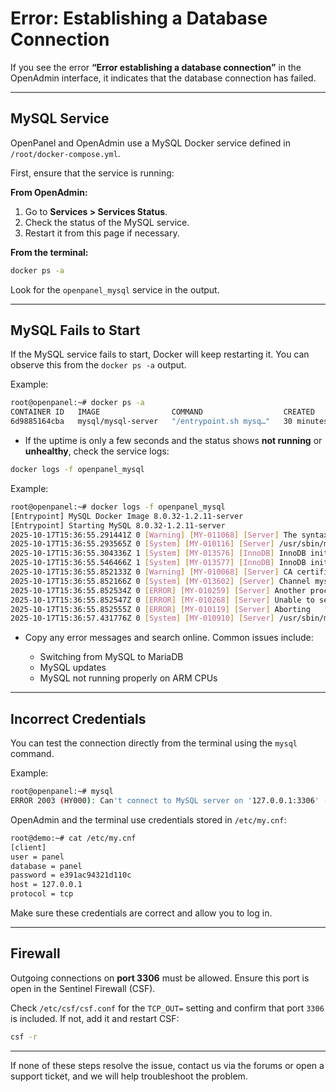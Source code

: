 # Error: Establishing a Database Connection

If you see the error **“Error establishing a database connection”** in the OpenAdmin interface, it indicates that the database connection has failed.

---

## MySQL Service

OpenPanel and OpenAdmin use a MySQL Docker service defined in `/root/docker-compose.yml`.

First, ensure that the service is running:

**From OpenAdmin:**

1. Go to **Services > Services Status**.
2. Check the status of the MySQL service.
3. Restart it from this page if necessary.

**From the terminal:**

```bash
docker ps -a
```

Look for the `openpanel_mysql` service in the output.

---

## MySQL Fails to Start

If the MySQL service fails to start, Docker will keep restarting it. You can observe this from the `docker ps -a` output.

Example:
```bash
root@openpanel:~# docker ps -a
CONTAINER ID   IMAGE                COMMAND                  CREATED          STATUS                          PORTS     NAMES
6d9885164cba   mysql/mysql-server   "/entrypoint.sh mysq…"   30 minutes ago   Restarting (1) 22 seconds ago             openpanel_mysql
```


* If the uptime is only a few seconds and the status shows **not running** or **unhealthy**, check the service logs:

```bash
docker logs -f openpanel_mysql
```

Example:
```bash
root@openpanel:~# docker logs -f openpanel_mysql
[Entrypoint] MySQL Docker Image 8.0.32-1.2.11-server
[Entrypoint] Starting MySQL 8.0.32-1.2.11-server
2025-10-17T15:36:55.291441Z 0 [Warning] [MY-011068] [Server] The syntax '--skip-host-cache' is deprecated and will be removed in a future release. Please use SET GLOBAL host_cache_size=0 instead.
2025-10-17T15:36:55.293565Z 0 [System] [MY-010116] [Server] /usr/sbin/mysqld (mysqld 8.0.32) starting as process 1
2025-10-17T15:36:55.304336Z 1 [System] [MY-013576] [InnoDB] InnoDB initialization has started.
2025-10-17T15:36:55.546466Z 1 [System] [MY-013577] [InnoDB] InnoDB initialization has ended.
2025-10-17T15:36:55.852133Z 0 [Warning] [MY-010068] [Server] CA certificate ca.pem is self signed.
2025-10-17T15:36:55.852166Z 0 [System] [MY-013602] [Server] Channel mysql_main configured to support TLS. Encrypted connections are now supported for this channel.
2025-10-17T15:36:55.852534Z 0 [ERROR] [MY-010259] [Server] Another process with pid 60 is using unix socket file.
2025-10-17T15:36:55.852547Z 0 [ERROR] [MY-010268] [Server] Unable to setup unix socket lock file.
2025-10-17T15:36:55.852555Z 0 [ERROR] [MY-010119] [Server] Aborting
2025-10-17T15:36:57.431776Z 0 [System] [MY-010910] [Server] /usr/sbin/mysqld: Shutdown complete (mysqld 8.0.32)  MySQL Community Server - GPL.
```

* Copy any error messages and search online. Common issues include:

  * Switching from MySQL to MariaDB
  * MySQL updates
  * MySQL not running properly on ARM CPUs

---

## Incorrect Credentials

You can test the connection directly from the terminal using the `mysql` command.

Example:
```bash
root@openpanel:~# mysql
ERROR 2003 (HY000): Can't connect to MySQL server on '127.0.0.1:3306' (111)
```

OpenAdmin and the terminal use credentials stored in `/etc/my.cnf`:

```bash
root@demo:~# cat /etc/my.cnf 
[client]
user = panel
database = panel
password = e391ac94321d110c
host = 127.0.0.1
protocol = tcp
```

Make sure these credentials are correct and allow you to log in.

---

## Firewall

Outgoing connections on **port 3306** must be allowed. Ensure this port is open in the Sentinel Firewall (CSF).

Check `/etc/csf/csf.conf` for the `TCP_OUT=` setting and confirm that port `3306` is included. If not, add it and restart CSF:

```bash
csf -r
```

---

If none of these steps resolve the issue, contact us via the forums or open a support ticket, and we will help troubleshoot the problem.

